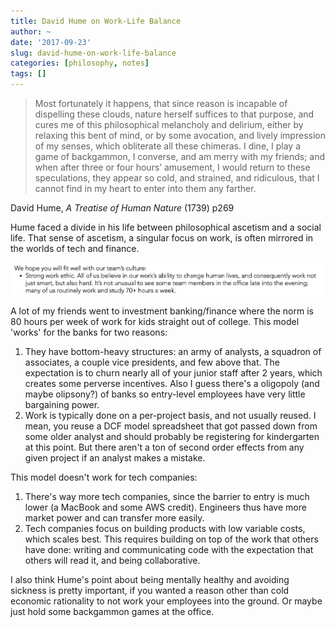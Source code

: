 ```yaml
---
title: David Hume on Work-Life Balance
author: ~
date: '2017-09-23'
slug: david-hume-on-work-life-balance
categories: [philosophy, notes]
tags: []
---
```


> Most fortunately it happens, that since reason is incapable of dispelling these clouds, nature herself suffices to that purpose, and cures me of this philosophical melancholy and delirium, either by relaxing this bent of mind, or by some avocation, and lively impression of my senses, which obliterate all these chimeras. I dine, I play a game of backgammon, I converse, and am merry with my friends; and when after three or four hours’ amusement, I would return to these speculations, they appear so cold, and strained, and ridiculous, that I cannot find in my heart to enter into them any farther.

David Hume, *A Treatise of Human Nature* (1739) p269

Hume faced a divide in his life between philosophical ascetism and a social life. That sense of ascetism, a singular focus on work, is often mirrored in the worlds of tech and finance. 

![deeplearning.ai 70+ hours of work](2017-09-23-deeplearning.png)

A lot of my friends went to investment banking/finance where the norm is 80 hours per week of work for kids straight out of college. This model 'works' for the banks for two reasons:

1. They have bottom-heavy structures: an army of analysts, a squadron of associates, a couple vice presidents, and few above that. The expectation is to churn nearly all of your junior staff after 2 years, which creates some perverse incentives. Also I guess there's a oligopoly (and maybe olipsony?) of banks so entry-level employees have very little bargaining power.
2. Work is typically done on a per-project basis, and not usually reused. I mean, you reuse a DCF model spreadsheet that got passed down from some older analyst and should probably be registering for kindergarten at this point. But there aren't a ton of second order effects from any given project if an analyst makes a mistake.

This model doesn't work for tech companies:

1. There's way more tech companies, since the barrier to entry is much lower (a MacBook and some AWS credit). Engineers thus have more market power and can transfer more easily.
2. Tech companies focus on building products with low variable costs, which scales best. This requires building on top of the work that others have done: writing and communicating code with the expectation that others will read it, and being collaborative. 

I also think Hume's point about being mentally healthy and avoiding sickness is pretty important, if you wanted a reason other than cold economic rationality to not work your employees into the ground. Or maybe just hold some backgammon games at the office.